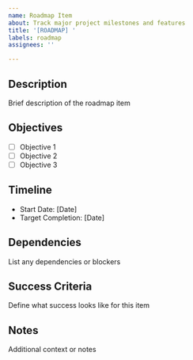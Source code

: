 ```yaml
---
name: Roadmap Item
about: Track major project milestones and features
title: '[ROADMAP] '
labels: roadmap
assignees: ''

---
```


## Description
Brief description of the roadmap item

## Objectives
- [ ] Objective 1
- [ ] Objective 2
- [ ] Objective 3

## Timeline
- Start Date: [Date]
- Target Completion: [Date]

## Dependencies
List any dependencies or blockers

## Success Criteria
Define what success looks like for this item

## Notes
Additional context or notes 